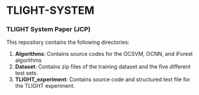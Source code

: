 # TLIGHT-SYSTEM
### TLIGHT System Paper (JCP)

This repository contains the following directories:

1. **Algorithms**: Contains source codes for the OCSVM, OCNN, and iForest algorithms
2. **Dataset**: Contains zip files of the training dataset and the five different
test sets.
3. **TLIGHT_experiment**: Contains source code and structured text file for the
TLIGHT experiment.

